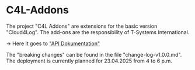 # C4L-Addons
The project "C4L Addons" are extensions for the basic version "Cloud4Log". The add-ons are the responsibility of T-Systems International.

-> Here it goes to ["API Dokumentation"](https://dlsbackend.apitest.cloud4log.dev/api-docs/)

The "breaking changes" can be found in the file "change-log-v1.0.0.md". The deployment is currently planned for 23.04.2025 from 4 to 6 p.m.
